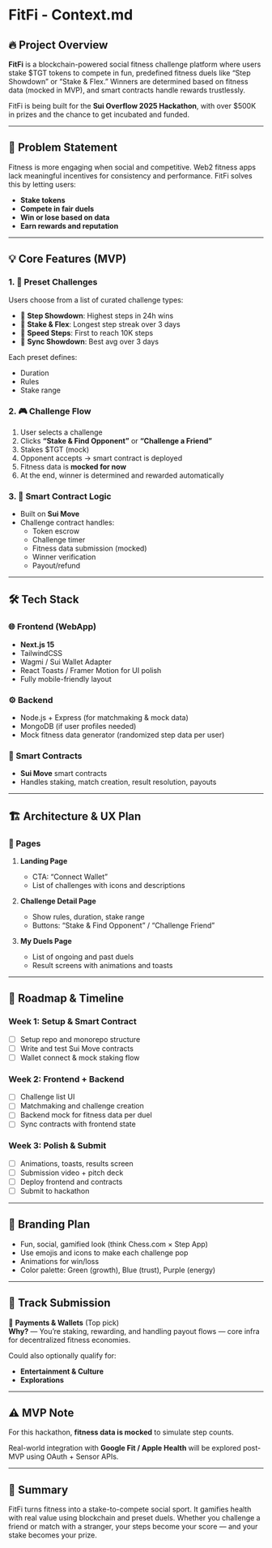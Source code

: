 # FitFi - Context.md

## 🔥 Project Overview

**FitFi** is a blockchain-powered social fitness challenge platform where users stake $TGT tokens to compete in fun, predefined fitness duels like “Step Showdown” or “Stake & Flex.” Winners are determined based on fitness data (mocked in MVP), and smart contracts handle rewards trustlessly.

FitFi is being built for the **Sui Overflow 2025 Hackathon**, with over $500K in prizes and the chance to get incubated and funded.

---

## 🧩 Problem Statement

Fitness is more engaging when social and competitive. Web2 fitness apps lack meaningful incentives for consistency and performance. FitFi solves this by letting users:

- **Stake tokens**
- **Compete in fair duels**
- **Win or lose based on data**
- **Earn rewards and reputation**

---

## 💡 Core Features (MVP)

### 1. 🧠 Preset Challenges

Users choose from a list of curated challenge types:
- 🥾 **Step Showdown**: Highest steps in 24h wins
- 🧘 **Stake & Flex**: Longest step streak over 3 days
- 🚀 **Speed Steps**: First to reach 10K steps
- 🔁 **Sync Showdown**: Best avg over 3 days

Each preset defines:
- Duration
- Rules
- Stake range

### 2. 🎮 Challenge Flow

1. User selects a challenge
2. Clicks **“Stake & Find Opponent”** or **“Challenge a Friend”**
3. Stakes $TGT (mock)
4. Opponent accepts → smart contract is deployed
5. Fitness data is **mocked for now**
6. At the end, winner is determined and rewarded automatically

### 3. 🔐 Smart Contract Logic

- Built on **Sui Move**
- Challenge contract handles:
  - Token escrow
  - Challenge timer
  - Fitness data submission (mocked)
  - Winner verification
  - Payout/refund

---

## 🛠️ Tech Stack

### 🌐 Frontend (WebApp)
- **Next.js 15**
- TailwindCSS
- Wagmi / Sui Wallet Adapter
- React Toasts / Framer Motion for UI polish
- Fully mobile-friendly layout

### ⚙️ Backend
- Node.js + Express (for matchmaking & mock data)
- MongoDB (if user profiles needed)
- Mock fitness data generator (randomized step data per user)

### 📜 Smart Contracts
- **Sui Move** smart contracts
- Handles staking, match creation, result resolution, payouts

---

## 🏗️ Architecture & UX Plan

### 🧭 Pages

1. **Landing Page**
   - CTA: “Connect Wallet”
   - List of challenges with icons and descriptions

2. **Challenge Detail Page**
   - Show rules, duration, stake range
   - Buttons: “Stake & Find Opponent” / “Challenge Friend”

3. **My Duels Page**
   - List of ongoing and past duels
   - Result screens with animations and toasts

---

## 🚦 Roadmap & Timeline

### Week 1: Setup & Smart Contract

- [ ] Setup repo and monorepo structure
- [ ] Write and test Sui Move contracts
- [ ] Wallet connect & mock staking flow

### Week 2: Frontend + Backend

- [ ] Challenge list UI
- [ ] Matchmaking and challenge creation
- [ ] Backend mock for fitness data per duel
- [ ] Sync contracts with frontend state

### Week 3: Polish & Submit

- [ ] Animations, toasts, results screen
- [ ] Submission video + pitch deck
- [ ] Deploy frontend and contracts
- [ ] Submit to hackathon

---

## 🎨 Branding Plan

- Fun, social, gamified look (think Chess.com × Step App)
- Use emojis and icons to make each challenge pop
- Animations for win/loss
- Color palette: Green (growth), Blue (trust), Purple (energy)

---

## 🏁 Track Submission

🎯 **Payments & Wallets** (Top pick)  
**Why?** — You’re staking, rewarding, and handling payout flows — core infra for decentralized fitness economies.

Could also optionally qualify for:
- **Entertainment & Culture**
- **Explorations**

---

## ⚠️ MVP Note

For this hackathon, **fitness data is mocked** to simulate step counts.

Real-world integration with **Google Fit / Apple Health** will be explored post-MVP using OAuth + Sensor APIs.

---

## 🙌 Summary

FitFi turns fitness into a stake-to-compete social sport. It gamifies health with real value using blockchain and preset duels. Whether you challenge a friend or match with a stranger, your steps become your score — and your stake becomes your prize.

